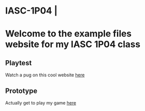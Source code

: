 # IASC-1P04 |

# Welcome to the example files website for my IASC 1P04 class


## Playtest
Watch a pug on this cool website [here](https://puginarug.com/)

## Prototype
Actually get to play my game [here](prototype/TelePORT.html)

